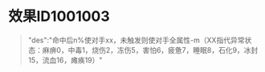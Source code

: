 # 效果ID1001003
> "des":"命中后n%使对手xx，未触发则使对手全属性-m（XX指代异常状态：麻痹0，中毒1，烧伤2，冻伤5，害怕6，疲惫7，睡眠8，石化9，冰封15，流血16，瘫痪19）"
